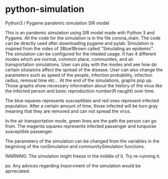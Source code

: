 # python-simulation
Python3 / Pygame pandemic simulation SIR model

This is an pandemic simulation using SIR model made with Python 3 and Pygame. All the code for the simulation is in the file corona_main. The code can be directly used after downloading pygame and pylab. Simulation is inspired from the video of 3Blue1Brown called "Simulating an epidemic". The simulation can be configured for the inteded usage. It has 4 different modes which are normal, common place, communites, and air transportation simulations. User can play with the modes and see how do certain situtaions affect the spread of the disease. User can also change the parameters such as speed of the people, infection probability, infection radius, removal time etc... At the end of the simulations, graphs pop up. Those graphs show necessary information about the history of the virus like the infected person and basic reproduction number(R naught) over time. 

The blue squares represents susceptibles and red ones represent infected population. After a certain amount of time, those infected will be turn gray meaning that they are removed and can not spread the virus. 

In the air transportation mode, green lines are the path the person can go from. The magenta squares represents infected passenger and turquoise susceptible passenger.

The parameters of the simulation can be changed from the variables in the begininng of the runSimulation and communitySimulation functions. 

WARNING: The simulation might freeze in the middle of it. Try re-running it.

ps: Any advices regarding imporvment of the simulation would be aprreciated. 
